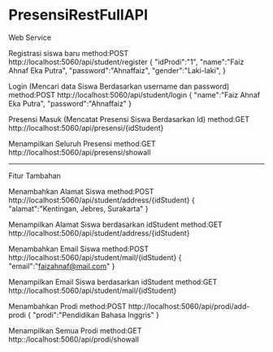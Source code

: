 # PresensiRestFullAPI

Web Service

Registrasi siswa baru 
method:POST http://localhost:5060/api/student/register
{
    "idProdi":"1",
    "name":"Faiz Ahnaf Eka Putra",
    "password":"Ahnaffaiz",
    "gender":"Laki-laki",
}

Login (Mencari data Siswa Berdasarkan username dan password)
method:POST http://localhost:5060/api/student/login
{
    "name":"Faiz Ahnaf Eka Putra",
    "password":"Ahnaffaiz"
}

Presensi Masuk (Mencatat Presensi Siswa Berdasarkan Id)
method:GET http://localhost:5060/api/presensi/{idStudent}

Menampilkan Seluruh Presensi
method:GET http://localhost:5060/api/presensi/showall

-------------------------------------------------------------------------------
Fitur Tambahan

Menambahkan Alamat Siswa
method:POST http://localhost:5060/api/student/address/{idStudent}
{
    "alamat":"Kentingan, Jebres, Surakarta"
}

Menampilkan Alamat Siswa berdasarkan idStudent
method:GET http://localhost:5060/api/student/address/{idStudent}

Menambahkan Email Siswa
method:POST http://localhost:5060/api/student/mail/{idStudent}
{
    "email":"faizahnaf@mail.com"
}

Menampilkan Email Siswa berdasarkan idStudent
method:GET http://localhost:5060/api/student/mail/{idStudent}

Menambahkan Prodi
method:POST http://localhost:5060/api/prodi/add-prodi
{
    "prodi":"Pendidikan Bahasa Inggris"
}

Menampilkan Semua Prodi
method:GET http::/localhost:5060/api/prodi/showall


